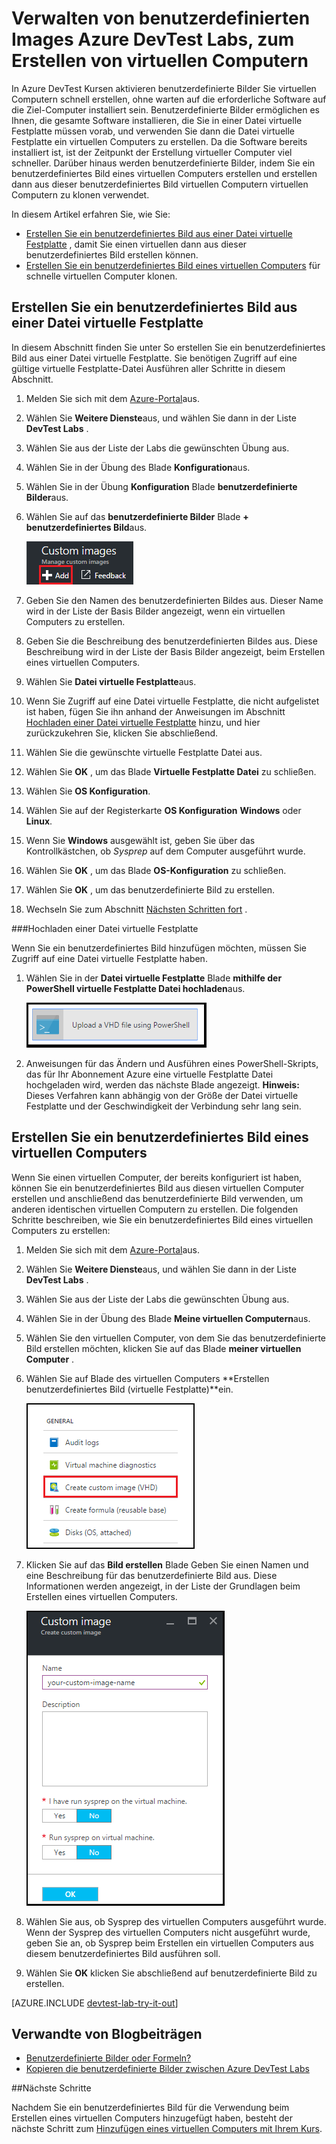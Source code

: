 <properties
    pageTitle="Verwalten von benutzerdefinierten Images Azure DevTest Labs, zum Erstellen von virtuellen Computern | Microsoft Azure"
    description="Erfahren Sie, wie Sie ein benutzerdefiniertes Bild aus einer Datei virtuelle Festplatte oder aus einer vorhandenen virtuellen Computer in Azure DevTest Kursen erstellen"
    services="devtest-lab,virtual-machines"
    documentationCenter="na"
    authors="tomarcher"
    manager="douge"
    editor=""/>

<tags
    ms.service="devtest-lab"
    ms.workload="na"
    ms.tgt_pltfrm="na"
    ms.devlang="na"
    ms.topic="article"
    ms.date="09/07/2016"
    ms.author="tarcher"/>

# <a name="manage-azure-devtest-labs-custom-images-to-create-vms"></a>Verwalten von benutzerdefinierten Images Azure DevTest Labs, zum Erstellen von virtuellen Computern

In Azure DevTest Kursen aktivieren benutzerdefinierte Bilder Sie virtuellen Computern schnell erstellen, ohne warten auf die erforderliche Software auf die Ziel-Computer installiert sein. Benutzerdefinierte Bilder ermöglichen es Ihnen, die gesamte Software installieren, die Sie in einer Datei virtuelle Festplatte müssen vorab, und verwenden Sie dann die Datei virtuelle Festplatte ein virtuellen Computers zu erstellen. Da die Software bereits installiert ist, ist der Zeitpunkt der Erstellung virtueller Computer viel schneller. Darüber hinaus werden benutzerdefinierte Bilder, indem Sie ein benutzerdefiniertes Bild eines virtuellen Computers erstellen und erstellen dann aus dieser benutzerdefiniertes Bild virtuellen Computern virtuellen Computern zu klonen verwendet.

In diesem Artikel erfahren Sie, wie Sie:

- [Erstellen Sie ein benutzerdefiniertes Bild aus einer Datei virtuelle Festplatte](#create-a-custom-image-from-a-vhd-file) , damit Sie einen virtuellen dann aus dieser benutzerdefiniertes Bild erstellen können. 
- [Erstellen Sie ein benutzerdefiniertes Bild eines virtuellen Computers](#create-a-custom-image-from-a-vm) für schnelle virtuellen Computer klonen.

## <a name="create-a-custom-image-from-a-vhd-file"></a>Erstellen Sie ein benutzerdefiniertes Bild aus einer Datei virtuelle Festplatte

In diesem Abschnitt finden Sie unter So erstellen Sie ein benutzerdefiniertes Bild aus einer Datei virtuelle Festplatte.
Sie benötigen Zugriff auf eine gültige virtuelle Festplatte-Datei Ausführen aller Schritte in diesem Abschnitt.   


1. Melden Sie sich mit dem [Azure-Portal](http://go.microsoft.com/fwlink/p/?LinkID=525040)aus.

1. Wählen Sie **Weitere Dienste**aus, und wählen Sie dann in der Liste **DevTest Labs** .

1. Wählen Sie aus der Liste der Labs die gewünschten Übung aus.  

1. Wählen Sie in der Übung des Blade **Konfiguration**aus. 

1. Wählen Sie in der Übung **Konfiguration** Blade **benutzerdefinierte Bilder**aus.

1. Wählen Sie auf das **benutzerdefinierte Bilder** Blade **+ benutzerdefiniertes Bild**aus.

    ![Benutzerdefiniertes Bild hinzufügen](./media/devtest-lab-create-template/add-custom-image.png)

1. Geben Sie den Namen des benutzerdefinierten Bildes aus. Dieser Name wird in der Liste der Basis Bilder angezeigt, wenn ein virtuellen Computers zu erstellen.

1. Geben Sie die Beschreibung des benutzerdefinierten Bildes aus. Diese Beschreibung wird in der Liste der Basis Bilder angezeigt, beim Erstellen eines virtuellen Computers.

1. Wählen Sie **Datei virtuelle Festplatte**aus.

1. Wenn Sie Zugriff auf eine Datei virtuelle Festplatte, die nicht aufgelistet ist haben, fügen Sie ihn anhand der Anweisungen im Abschnitt [Hochladen einer Datei virtuelle Festplatte](#upload-a-vhd-file) hinzu, und hier zurückzukehren Sie, klicken Sie abschließend.

1. Wählen Sie die gewünschte virtuelle Festplatte Datei aus.

1. Wählen Sie **OK** , um das Blade **Virtuelle Festplatte Datei** zu schließen.

1. Wählen Sie **OS Konfiguration**.

1. Wählen Sie auf der Registerkarte **OS Konfiguration** **Windows** oder **Linux**.

1. Wenn Sie **Windows** ausgewählt ist, geben Sie über das Kontrollkästchen, ob *Sysprep* auf dem Computer ausgeführt wurde.

1. Wählen Sie **OK** , um das Blade **OS-Konfiguration** zu schließen.

1. Wählen Sie **OK** , um das benutzerdefinierte Bild zu erstellen.

1. Wechseln Sie zum Abschnitt [Nächsten Schritten fort](#next-steps) .

###<a name="upload-a-vhd-file"></a>Hochladen einer Datei virtuelle Festplatte

Wenn Sie ein benutzerdefiniertes Bild hinzufügen möchten, müssen Sie Zugriff auf eine Datei virtuelle Festplatte haben.

1. Wählen Sie in der **Datei virtuelle Festplatte** Blade **mithilfe der PowerShell virtuelle Festplatte Datei hochladen**aus.

    ![Bild hochladen](./media/devtest-lab-create-template/upload-image-using-psh.png)

1. Anweisungen für das Ändern und Ausführen eines PowerShell-Skripts, das für Ihr Abonnement Azure eine virtuelle Festplatte Datei hochgeladen wird, werden das nächste Blade angezeigt. 
**Hinweis:** Dieses Verfahren kann abhängig von der Größe der Datei virtuelle Festplatte und der Geschwindigkeit der Verbindung sehr lang sein.

## <a name="create-a-custom-image-from-a-vm"></a>Erstellen Sie ein benutzerdefiniertes Bild eines virtuellen Computers
Wenn Sie einen virtuellen Computer, der bereits konfiguriert ist haben, können Sie ein benutzerdefiniertes Bild aus diesen virtuellen Computer erstellen und anschließend das benutzerdefinierte Bild verwenden, um anderen identischen virtuellen Computern zu erstellen. Die folgenden Schritte beschreiben, wie Sie ein benutzerdefiniertes Bild eines virtuellen Computers zu erstellen:

1. Melden Sie sich mit dem [Azure-Portal](http://go.microsoft.com/fwlink/p/?LinkID=525040)aus.

1. Wählen Sie **Weitere Dienste**aus, und wählen Sie dann in der Liste **DevTest Labs** .

1. Wählen Sie aus der Liste der Labs die gewünschten Übung aus.  

1. Wählen Sie in der Übung des Blade **Meine virtuellen Computern**aus.
 
1. Wählen Sie den virtuellen Computer, von dem Sie das benutzerdefinierte Bild erstellen möchten, klicken Sie auf das Blade **meiner virtuellen Computer** .

1. Wählen Sie auf Blade des virtuellen Computers **Erstellen benutzerdefiniertes Bild (virtuelle Festplatte)**ein.

    ![Benutzerdefiniertes Bild Menüelement erstellen](./media/devtest-lab-create-template/create-custom-image.png)

1. Klicken Sie auf das **Bild erstellen** Blade Geben Sie einen Namen und eine Beschreibung für das benutzerdefinierte Bild aus. Diese Informationen werden angezeigt, in der Liste der Grundlagen beim Erstellen eines virtuellen Computers.

    ![Erstellen Sie benutzerdefiniertes Bild blade](./media/devtest-lab-create-template/create-custom-image-blade.png)

1. Wählen Sie aus, ob Sysprep des virtuellen Computers ausgeführt wurde. Wenn der Sysprep des virtuellen Computers nicht ausgeführt wurde, geben Sie an, ob Sysprep beim Erstellen ein virtuellen Computers aus diesem benutzerdefiniertes Bild ausführen soll.

1. Wählen Sie **OK** klicken Sie abschließend auf benutzerdefinierte Bild zu erstellen.

[AZURE.INCLUDE [devtest-lab-try-it-out](../../includes/devtest-lab-try-it-out.md)]

## <a name="related-blog-posts"></a>Verwandte von Blogbeiträgen

- [Benutzerdefinierte Bilder oder Formeln?](https://blogs.msdn.microsoft.com/devtestlab/2016/04/06/custom-images-or-formulas/)
- [Kopieren die benutzerdefinierte Bilder zwischen Azure DevTest Labs](http://www.visualstudiogeeks.com/blog/DevOps/How-To-Move-CustomImages-VHD-Between-AzureDevTestLabs#copying-custom-images-between-azure-devtest-labs)

##<a name="next-steps"></a>Nächste Schritte

Nachdem Sie ein benutzerdefiniertes Bild für die Verwendung beim Erstellen eines virtuellen Computers hinzugefügt haben, besteht der nächste Schritt zum [Hinzufügen eines virtuellen Computers mit Ihrem Kurs](./devtest-lab-add-vm-with-artifacts.md).